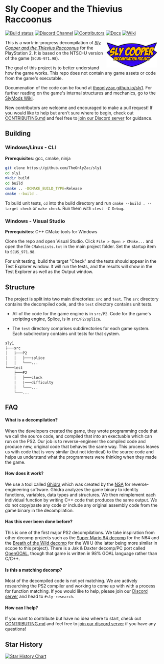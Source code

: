 # Sly Cooper and the Thievius Raccoonus

<!-- shields.io badges -->
[![Build status][build-badge]][build-url] <!--[![AppVeyor tests][tests-badge]][tests-url]--> [![Discord Channel][discord-badge]][discord-url] [![Contributors][contributors-badge]][contributors-url] [![Docs][docs-badge]][docs-url] [![Wiki][wiki-badge]][wiki-url]

<!-- Build status badge -->
[build-url]: https://ci.appveyor.com/project/TheOnlyZac/sly1/branch/main
[build-badge]: https://ci.appveyor.com/api/projects/status/800esepa77ctpv5p/branch/main?svg=true

<!-- Test status badge -->
[tests-url]: https://ci.appveyor.com/project/TheOnlyZac/sly1/branch/main/tests
[tests-badge]: https://img.shields.io/appveyor/tests/theonlyzac/sly1/main

<!-- Contributors badge -->
[contributors-url]: https://github.com/theonlyzac/sly1/graphs/contributors
[contributors-badge]: https://img.shields.io/github/contributors/theonlyzac/sly1?color=%23db6d28

<!-- Discord badge -->
[discord-url]: https://discord.gg/2GSXcEzPJA
[discord-badge]: https://img.shields.io/discord/439454661100175380?color=%235865F2&logo=discord&logoColor=%23FFFFFF

<!-- Docs badge -->
[docs-url]: https://theonlyzac.github.io/sly1
[docs-badge]: https://img.shields.io/badge/docs-doxygen-2C4AA8

<!-- Wiki badge -->
[wiki-url]: https://slymods.info
[wiki-badge]: https://img.shields.io/badge/wiki-slymods.info-2C4AA8

[<img src="logo.png" style="margin:7px" align="right" width="33%">][docs-url]

This is a work-in-progress decompilation of [*Sly Cooper and the Thievius Raccoonus*](https://en.wikipedia.org/wiki/Sly_Cooper_and_the_Thievius_Raccoonus) for the PlayStation 2. It is based on the NTSC-U version of the game (`SCUS-971.98`).

The goal of this project is to better understand how the game works. This repo does not contain any game assets or code from the game's executable.

Documenation of the code can be found at [theonlyzac.github.io/sly1](https://theonlyzac.github.io/sly1). For further reading on the game's internal structures and mechanics, go to the [SlyMods Wiki][wiki-url].

New contributors are welcome and encouraged to make a pull request! If you would like to help but aren't sure where to begin, check out [CONTRIBUTING.md](/CONTRIBUTING.MD) and feel free to [join our Discord server][discord-url] for guidance.


## Building

### Windows/Linux - CLI

**Prerequisites**: gcc, cmake, ninja

```bash
git clone https://github.com/TheOnlyZac/sly1
cd sly1
mkdir build
cd build
cmake .. -DCMAKE_BUILD_TYPE=Release
cmake --build .
```

To build unit tests, `cd` into the build directory and run `cmake --build . --target check` or `make check`. Run them with `ctest -C Debug`.

### Windows - Visual Studio

**Prerequisites**: C++ CMake tools for Windows

Clone the repo and open Visual Studio. Click `File > Open > CMake...` and open the file `CMakeLists.txt` in the main project folder. Set the startup item to `SCUS_971.98`.

For unit testing, build the target "Check" and the tests should appear in the Test Explorer window. It will run the tests, and the results will show in the Test Explorer as well as the Output window.


## Structure

The project is split into two main directories: `src` and `test`. The `src` directory contains the decompiled code, and the `test` directory contains unit tests.

* All of the code for the game engine is in `src/P2`. Code for the game's scripting engine, Splice, is in `src/P2/splice`.

* The `test` directory comprises subdirectories for each game system. Each subdirectory contains unit tests for that system.

```
sly1
├───src
│   ├───P2
│   │   ├───splice
│   │   └───...
└───test
    ├───P2
    │   ├───clock
    |   |───difficulty
    │   └───...
    └───...
```

## FAQ

#### What is a decompilation?

When the developers created the game, they wrote programming code that we call the source code, and compiled that into an exectuable which can run on the PS2. Our job is to reverse-engineer the compiled code and produce new, original code that behaves the same way. This process leaves us with code that is very similar (but not identical) to the source code and helps us understand what the programmers were thinking when they made the game.

#### How does it work?

We use a tool called [Ghidra](https://ghidra-sre.org/) which was created by the [NSA](https://www.nsa.gov/) for reverse-engineering software. Ghidra analyzes the game binary to identity functions, variables, data types and structures. We then reimplement each individual function by writing C++ code that produces the same output. We do not copy/paste any code or include any original assembly code from the game binary in the decompilation.

#### Has this ever been done before?

This is one of the first major PS2 decompilations. We take inspiration from other decomp projects such as the [Super Mario 64 decomp](https://github.com/n64decomp/sm64) for the N64 and the [Breath of the Wild decomp](https://github.com/zeldaret/botw) for the Wii U (the latter being more similar in scope to this project). There is a Jak & Daxter decomp/PC port called [OpenGOAL](https://github.com/open-goal/jak-project), though that game is written in 98% GOAL language rather than C/C++.

#### Is this a matching decomp?

Most of the decompiled code is not yet matching. We are actively researching the PS2 compiler and working to come up with with a process for function matching. If you would like to help, please join our [Discord server](https://discord.gg/gh5xwfj) and head to `#sly-research`.

#### How can I help?

If you want to contribute but have no idea where to start, check out [CONTRIBUTING.md](/CONTRIBUTING.MD) and feel free to [join our discord server](https://discord.gg/gh5xwfj) if you have any questions!

## Star History

<a href="https://star-history.com/#theonlyzac/sly1&Date">
  <picture>
    <source media="(prefers-color-scheme: dark)" srcset="https://api.star-history.com/svg?repos=theonlyzac/sly1&type=Date&theme=dark" />
    <source media="(prefers-color-scheme: light)" srcset="https://api.star-history.com/svg?repos=theonlyzac/sly1&type=Date" />
    <img alt="Star History Chart" src="https://api.star-history.com/svg?repos=theonlyzac/sly1&type=Date" />
  </picture>
</a>
